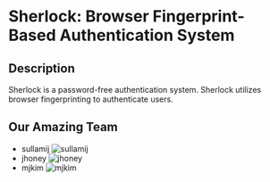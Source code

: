 # Sherlock: Browser Fingerprint-Based Authentication System
## Description
Sherlock is a password-free authentication system. Sherlock utilizes browser fingerprinting to authenticate users.

## Our Amazing Team
- sullamij  ![sullamij](img/1.jpg)
- jhoney ![jhoney](img/2.jpg)
- mjkim ![mjkim](img/3.jpg)

